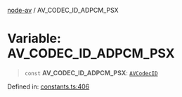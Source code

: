 [node-av](../globals.md) / AV\_CODEC\_ID\_ADPCM\_PSX

# Variable: AV\_CODEC\_ID\_ADPCM\_PSX

> `const` **AV\_CODEC\_ID\_ADPCM\_PSX**: [`AVCodecID`](../type-aliases/AVCodecID.md)

Defined in: [constants.ts:406](https://github.com/seydx/av/blob/f8631fc881b394300b1479f511d55cf1c370a87f/src/constants/constants.ts#L406)

